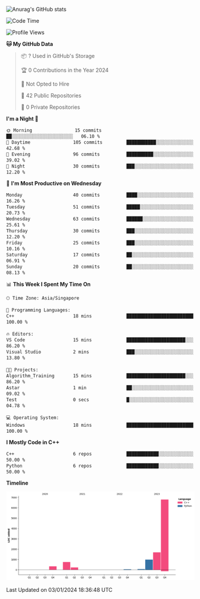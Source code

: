 ![Anurag's GitHub stats](https://github-readme-stats.vercel.app/api?username=OnePointFive99&show_icons=true&theme=transparent)

<!--START_SECTION:waka-->
![Code Time](http://img.shields.io/badge/Code%20Time-72%20hrs%2058%20mins-blue)

![Profile Views](http://img.shields.io/badge/Profile%20Views-0-blue)

**🐱 My GitHub Data** 

> 📦 ? Used in GitHub's Storage 
 > 
> 🏆 0 Contributions in the Year 2024
 > 
> 🚫 Not Opted to Hire
 > 
> 📜 42 Public Repositories 
 > 
> 🔑 0 Private Repositories 
 > 
**I'm a Night 🦉** 

```text
🌞 Morning                15 commits          ██░░░░░░░░░░░░░░░░░░░░░░░   06.10 % 
🌆 Daytime                105 commits         ███████████░░░░░░░░░░░░░░   42.68 % 
🌃 Evening                96 commits          ██████████░░░░░░░░░░░░░░░   39.02 % 
🌙 Night                  30 commits          ███░░░░░░░░░░░░░░░░░░░░░░   12.20 % 
```
📅 **I'm Most Productive on Wednesday** 

```text
Monday                   40 commits          ████░░░░░░░░░░░░░░░░░░░░░   16.26 % 
Tuesday                  51 commits          █████░░░░░░░░░░░░░░░░░░░░   20.73 % 
Wednesday                63 commits          ██████░░░░░░░░░░░░░░░░░░░   25.61 % 
Thursday                 30 commits          ███░░░░░░░░░░░░░░░░░░░░░░   12.20 % 
Friday                   25 commits          ███░░░░░░░░░░░░░░░░░░░░░░   10.16 % 
Saturday                 17 commits          ██░░░░░░░░░░░░░░░░░░░░░░░   06.91 % 
Sunday                   20 commits          ██░░░░░░░░░░░░░░░░░░░░░░░   08.13 % 
```


📊 **This Week I Spent My Time On** 

```text
🕑︎ Time Zone: Asia/Singapore

💬 Programming Languages: 
C++                      18 mins             █████████████████████████   100.00 % 

🔥 Editors: 
VS Code                  15 mins             ██████████████████████░░░   86.20 % 
Visual Studio            2 mins              ███░░░░░░░░░░░░░░░░░░░░░░   13.80 % 

🐱‍💻 Projects: 
Algorithm_Training       15 mins             ██████████████████████░░░   86.20 % 
Astar                    1 min               ██░░░░░░░░░░░░░░░░░░░░░░░   09.02 % 
Test                     0 secs              █░░░░░░░░░░░░░░░░░░░░░░░░   04.78 % 

💻 Operating System: 
Windows                  18 mins             █████████████████████████   100.00 % 
```

**I Mostly Code in C++** 

```text
C++                      6 repos             ████████████░░░░░░░░░░░░░   50.00 % 
Python                   6 repos             ████████████░░░░░░░░░░░░░   50.00 % 
```



**Timeline**

![Lines of Code chart](https://raw.githubusercontent.com/OnePointFive99/OnePointFive99/main/assets/bar_graph.png)


 Last Updated on 03/01/2024 18:36:48 UTC
<!--END_SECTION:waka-->

  
